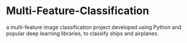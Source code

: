 # Multi-Feature-Classification
a multi-feature image classification project developed using Python and popular deep learning libraries, to classify ships and airplanes.
